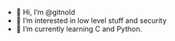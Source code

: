 - 👋 Hi, I’m @gitnold
- 👀 I’m interested in low level stuff and security
- 🌱 I’m currently learning C and Python.

<!---
gitnold/gitnold is a ✨ special ✨ repository because its `README.md` (this file) appears on your GitHub profile.
You can click the Preview link to take a look at your changes.
--->
